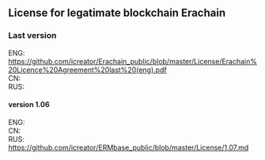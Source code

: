 ## License for legatimate blockchain Erachain

### Last version
ENG: https://github.com/icreator/Erachain_public/blob/master/License/Erachain%20Licence%20Agreement%20last%20(eng).pdf   
CN:   
RUS: 


#### version 1.06
ENG:  
CN:   
RUS: https://github.com/icreator/ERMbase_public/blob/master/License/1.07.md  
